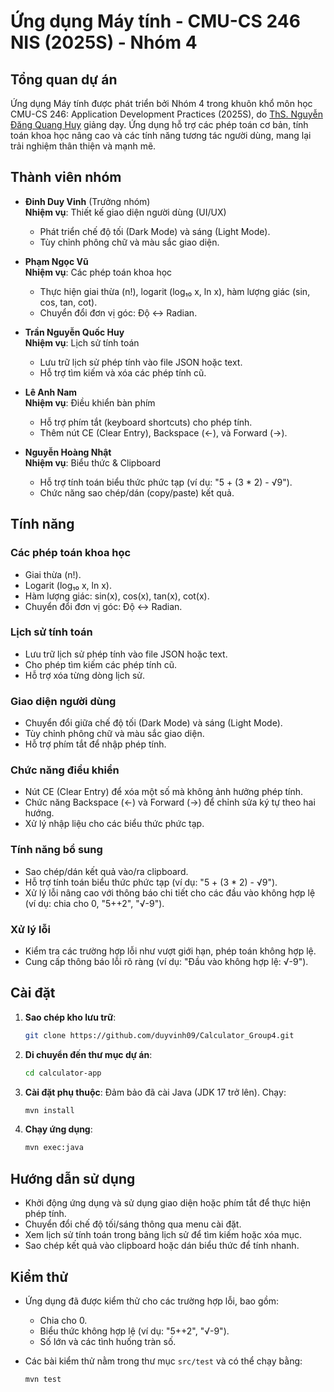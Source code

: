 # Ứng dụng Máy tính - CMU-CS 246 NIS (2025S) - Nhóm 4

## Tổng quan dự án

Ứng dụng Máy tính được phát triển bởi Nhóm 4 trong khuôn khổ môn học CMU-CS 246: Application Development Practices (2025S), do [ThS. Nguyễn Đăng Quang Huy](https://pdaotao.duytan.edu.vn/PERSION_Detail/?PERSION_ID=80) giảng dạy. Ứng dụng hỗ trợ các phép toán cơ bản, tính toán khoa học nâng cao và các tính năng tương tác người dùng, mang lại trải nghiệm thân thiện và mạnh mẽ.

## Thành viên nhóm

- **Đinh Duy Vinh** (Trưởng nhóm)\
  **Nhiệm vụ**: Thiết kế giao diện người dùng (UI/UX)

  - Phát triển chế độ tối (Dark Mode) và sáng (Light Mode).
  - Tùy chỉnh phông chữ và màu sắc giao diện.

- **Phạm Ngọc Vũ**\
  **Nhiệm vụ**: Các phép toán khoa học

  - Thực hiện giai thừa (n!), logarit (log₁₀ x, ln x), hàm lượng giác (sin, cos, tan, cot).
  - Chuyển đổi đơn vị góc: Độ ↔ Radian.

- **Trần Nguyễn Quốc Huy**\
  **Nhiệm vụ**: Lịch sử tính toán

  - Lưu trữ lịch sử phép tính vào file JSON hoặc text.
  - Hỗ trợ tìm kiếm và xóa các phép tính cũ.

- **Lê Anh Nam**\
  **Nhiệm vụ**: Điều khiển bàn phím

  - Hỗ trợ phím tắt (keyboard shortcuts) cho phép tính.
  - Thêm nút CE (Clear Entry), Backspace (←), và Forward (→).

- **Nguyễn Hoàng Nhật**\
  **Nhiệm vụ**: Biểu thức & Clipboard

  - Hỗ trợ tính toán biểu thức phức tạp (ví dụ: "5 + (3 \* 2) - √9").
  - Chức năng sao chép/dán (copy/paste) kết quả.

## Tính năng

### Các phép toán khoa học

- Giai thừa (n!).
- Logarit (log₁₀ x, ln x).
- Hàm lượng giác: sin(x), cos(x), tan(x), cot(x).
- Chuyển đổi đơn vị góc: Độ ↔ Radian.

### Lịch sử tính toán

- Lưu trữ lịch sử phép tính vào file JSON hoặc text.
- Cho phép tìm kiếm các phép tính cũ.
- Hỗ trợ xóa từng dòng lịch sử.

### Giao diện người dùng

- Chuyển đổi giữa chế độ tối (Dark Mode) và sáng (Light Mode).
- Tùy chỉnh phông chữ và màu sắc giao diện.
- Hỗ trợ phím tắt để nhập phép tính.

### Chức năng điều khiển

- Nút CE (Clear Entry) để xóa một số mà không ảnh hưởng phép tính.
- Chức năng Backspace (←) và Forward (→) để chỉnh sửa ký tự theo hai hướng.
- Xử lý nhập liệu cho các biểu thức phức tạp.

### Tính năng bổ sung

- Sao chép/dán kết quả vào/ra clipboard.
- Hỗ trợ tính toán biểu thức phức tạp (ví dụ: "5 + (3 \* 2) - √9").
- Xử lý lỗi nâng cao với thông báo chi tiết cho các đầu vào không hợp lệ (ví dụ: chia cho 0, "5++2", "√-9").

### Xử lý lỗi

- Kiểm tra các trường hợp lỗi như vượt giới hạn, phép toán không hợp lệ.
- Cung cấp thông báo lỗi rõ ràng (ví dụ: "Đầu vào không hợp lệ: √-9").

## Cài đặt

1. **Sao chép kho lưu trữ**:

   ```bash
   git clone https://github.com/duyvinh09/Calculator_Group4.git
   ```

2. **Di chuyển đến thư mục dự án**:

   ```bash
   cd calculator-app
   ```

3. **Cài đặt phụ thuộc**: Đảm bảo đã cài Java (JDK 17 trở lên). Chạy:

   ```bash
   mvn install
   ```

4. **Chạy ứng dụng**:

   ```bash
   mvn exec:java
   ```

## Hướng dẫn sử dụng

- Khởi động ứng dụng và sử dụng giao diện hoặc phím tắt để thực hiện phép tính.
- Chuyển đổi chế độ tối/sáng thông qua menu cài đặt.
- Xem lịch sử tính toán trong bảng lịch sử để tìm kiếm hoặc xóa mục.
- Sao chép kết quả vào clipboard hoặc dán biểu thức để tính nhanh.

## Kiểm thử

- Ứng dụng đã được kiểm thử cho các trường hợp lỗi, bao gồm:

  - Chia cho 0.
  - Biểu thức không hợp lệ (ví dụ: "5++2", "√-9").
  - Số lớn và các tình huống tràn số.

- Các bài kiểm thử nằm trong thư mục `src/test` và có thể chạy bằng:

  ```bash
  mvn test
  ```
